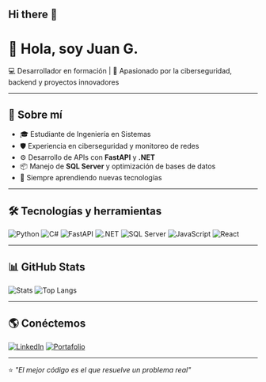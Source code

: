 ## Hi there 👋

# 👋 Hola, soy Juan G.
💻 Desarrollador en formación | 🚀 Apasionado por la ciberseguridad, backend y proyectos innovadores

---

## 📌 Sobre mí
- 🎓 Estudiante de Ingeniería en Sistemas
- 🛡 Experiencia en ciberseguridad y monitoreo de redes
- ⚙ Desarrollo de APIs con **FastAPI** y **.NET**
- 📦 Manejo de **SQL Server** y optimización de bases de datos
- 🌱 Siempre aprendiendo nuevas tecnologías

---

## 🛠 Tecnologías y herramientas
![Python](https://img.shields.io/badge/Python-3776AB?style=for-the-badge&logo=python&logoColor=white)
![C#](https://img.shields.io/badge/C%23-239120?style=for-the-badge&logo=c-sharp&logoColor=white)
![FastAPI](https://img.shields.io/badge/FastAPI-009688?style=for-the-badge&logo=fastapi&logoColor=white)
![.NET](https://img.shields.io/badge/.NET-512BD4?style=for-the-badge&logo=dotnet&logoColor=white)
![SQL Server](https://img.shields.io/badge/SQL%20Server-CC2927?style=for-the-badge&logo=microsoftsqlserver&logoColor=white)
![JavaScript](https://img.shields.io/badge/JavaScript-F7DF1E?style=for-the-badge&logo=javascript&logoColor=black)
![React](https://img.shields.io/badge/React-61DAFB?style=for-the-badge&logo=react&logoColor=black)

---

## 📊 GitHub Stats
![Stats](https://github-readme-stats.vercel.app/api?username=JGal94&show_icons=true&theme=tokyonight)
![Top Langs](https://github-readme-stats.vercel.app/api/top-langs/?username=JGal94&layout=compact&theme=tokyonight)

---

## 🌎 Conéctemos
[![LinkedIn](https://img.shields.io/badge/LinkedIn-0e76a8?style=for-the-badge&logo=linkedin&logoColor=white)]([TU_LINKEDIN](https://www.linkedin.com/in/juan-gallon-vanegas-60a726230/))
[![Portafolio](https://img.shields.io/badge/Portafolio-000?style=for-the-badge&logo=About.me&logoColor=white)]([TU_PORTAFOLIO](https://github.com/JGal94?tab=repositories))

---
⭐ *"El mejor código es el que resuelve un problema real"*  
